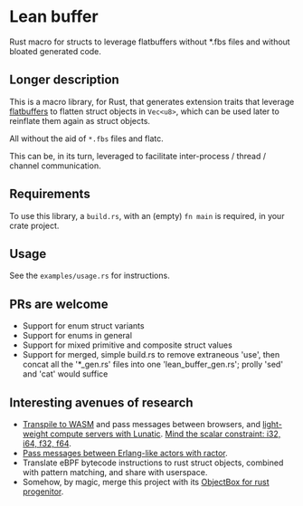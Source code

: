 # Lean buffer

Rust macro for structs to leverage flatbuffers without *.fbs files and without bloated generated code.

## Longer description
This is a macro library, for Rust, that generates extension traits that 
leverage [flatbuffers](https://google.github.io/flatbuffers/flatbuffers_guide_use_rust.html)
to flatten struct objects in `Vec<u8>`,
which can be used later to reinflate them again as struct objects.

All without the aid of `*.fbs` files and flatc.

This can be, in its turn, leveraged to facilitate inter-process / thread / channel communication.

## Requirements
To use this library, a `build.rs`, with an (empty) `fn main` is required,
in your crate project.

## Usage
See the `examples/usage.rs` for instructions.

## PRs are welcome
* Support for enum struct variants
* Support for enums in general
* Support for mixed primitive and composite struct values
* Support for merged, simple build.rs to remove extraneous 'use', then concat all the '*_gen.rs' files into one 'lean_buffer_gen.rs'; prolly 'sed' and 'cat' would suffice

## Interesting avenues of research
* [Transpile to WASM](https://github.com/google/flatbuffers/issues/4332) and pass messages between browsers, and [light-weight compute servers with Lunatic](https://github.com/lunatic-solutions/lunatic). [Mind the scalar constraint: i32, i64, f32, f64](https://webassembly.github.io/spec/core/syntax/types.html#number-types).
* [Pass messages between Erlang-like actors with ractor](https://github.com/slawlor/ractor).
* Translate eBPF bytecode instructions to rust struct objects, combined with pattern matching, and share with userspace.
* Somehow, by magic, merge this project with its [ObjectBox for rust progenitor](https://github.com/Buggaboo/objectbox-rust).
